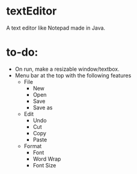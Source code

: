 # textEditor
A text editor like Notepad made in Java.
# to-do:
- On run, make a resizable window/textbox.
- Menu bar at the top with the following features
    - File
        - New
        - Open
        - Save
        - Save as
    - Edit
        - Undo
        - Cut
        - Copy
        - Paste
    - Format
        - Font
        - Word Wrap
        - Font Size